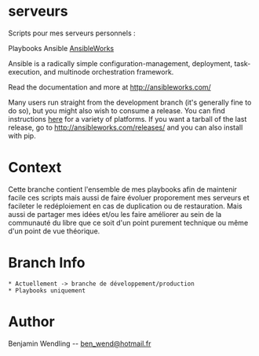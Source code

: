 serveurs
========

Scripts pour mes serveurs personnels :

Playbooks Ansible [AnsibleWorks](http://ansibleworks.com)

Ansible is a radically simple configuration-management, deployment, task-execution, and multinode orchestration framework.

Read the documentation and more at http://ansibleworks.com/

Many users run straight from the development branch (it's generally fine to do so), but you might also wish to consume a release.
You can find instructions [here](http://ansibleworks.com/docs/intro_getting_started.html) for a variety of platforms.
If you want a tarball of the last release, go to http://ansibleworks.com/releases/ and you can also install with pip.

Context
=======

Cette branche contient l'ensemble de mes playbooks afin de maintenir facile ces scripts mais aussi de faire évoluer proporement mes serveurs et facileter le redéploiement en cas de duplication ou de restauration.
Mais aussi de partager mes idées et/ou les faire améliorer au sein de la communauté du libre que ce soit d'un point purement technique ou même d'un point de vue théorique.

Branch Info
===========

	* Actuellement -> branche de développement/production
	* Playbooks uniquement

Author
======

Benjamin Wendling -- ben_wend@hotmail.fr
